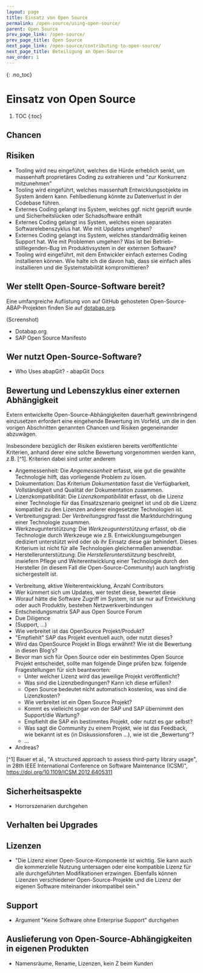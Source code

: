 ```yaml
---
layout: page
title: Einsatz von Open Source
permalink: /open-source/using-open-source/
parent: Open Source
prev_page_link: /open-source/
prev_page_title: Open Source
next_page_link: /open-source/contributing-to-open-source/
next_page_title: Beteiligung an Open-Source
nav_order: 1
---
```


{: .no_toc}
# Einsatz von Open Source

1. TOC
{:toc}

## Chancen

## Risiken

- Tooling wird neu eingeführt, welches die Hürde erheblich senkt, um massenhaft proprietäres Coding zu extrahieren und "zur Konkurrenz mitzunehmen"
- Tooling wird eingeführt, welches massenhaft Entwicklungsobjekte im System ändern kann. Fehlbedienung könnte zu Datenverlust in der Codebase führen.
- Externes Coding gelangt ins System, welches ggf. nicht geprüft wurde und Sicherheitslücken oder Schadsoftware enthält
- Externes Coding gelangt ins System, welches einen separaten Softwarelebenszyklus hat. Wie mit Updates umgehen?
- Externes Coding gelangt ins System, welches standardmäßig keinen Support hat. Wie mit Problemen umgehen? Was ist bei Betrieb-stilllegenden-Bug im Produktivsystem in der externen Software?
- Tooling wird eingeführt, mit dem Entwickler einfach externes Coding installieren können. Wie halte ich die davon hab, dass sie einfach alles installieren und die Systemstabilität kompromittieren?

## Wer stellt Open-Source-Software bereit?

Eine umfangreiche Auflistung von auf GitHub gehosteten Open-Source-ABAP-Projekten finden Sie auf [dotabap.org](https://dotabap.org).

(Screenshot)

- Dotabap.org
- SAP Open Source Manifesto

## Wer nutzt Open-Source-Software?

- Who Uses abapGit? - abapGit Docs

## Bewertung und Lebenszyklus einer externen Abhängigkeit

<!-- Andreas -->

Extern entwickelte Open-Source-Abhängigkeiten dauerhaft gewinnbringend einzusetzen erfordert eine eingehende Bewertung im Vorfeld, 
um die in den vorigen Abschnitten genannten Chancen und Risiken gegeneinander abzuwägen. 

Insbesondere bezüglich der Risiken existieren bereits veröffentlichte Kriterien, anhand derer eine solche Bewertung vorgenommen
werden kann, z.B. [^1]. Kriterien dabei sind unter anderem

* Angemessenheit: Die *Angemessenheit* erfasst, wie gut die gewählte Technologie hilft, das vorliegende Problem zu lösen.
* Dokumentation: Das Kriterium *Dokumentation* fasst die Verfügbarkeit, Vollständigkeit und Qualität der Dokumentation zusammen.
* Lizenzkompatibilität: Die *Lizenzkompatibilität* erfasst, ob die Lizenz einer Technologie für das Einsatzszenario geeignet ist und ob die Lizenz kompatibel zu den Lizenzen anderer eingesetzter Technologien ist.
* Verbreitungsgrad: Der *Verbreitungsgrad* fasst die Marktdurchdringung einer Technologie zusammen.
* Werkzeugunterstützung: Die *Werkzeugunterstützung* erfasst, ob die Technologie durch Werkzeuge wie z.B. Entwicklungsumgebungen dediziert unterstützt wird oder ob ihr Einsatz diese gar behindert. Dieses Kriterium ist nicht für alle Technologien gleichermaßen anwendbar.
* Herstellerunterstützung: Die *Herstellerunterstützung* beschreibt, inwiefern Pflege und Weiterentwicklung einer Technologie durch den Hersteller (in diesem Fall die Open-Source-Community) auch langfristig sichergestellt ist. 



- Verbreitung, aktive Weiterentwicklung, Anzahl Contributors
- Wer kümmert sich um Updates, wer testet diese, bewertet diese
- Worauf hätte die Software Zugriff im System, ist sie nur auf Entwicklung oder auch Produktiv, bestehen Netzwerkverbindungen
- Entscheidungsmatrix SAP aus Open Source Forum
- Due Diligence
- (Support, ...)
- Wie verbreitet ist das OpenSource Projekt/Produkt?
- "Empfiehlt" SAP das Projekt eventuell auch, oder nutzt dieses?
- Wird das OpenSource Projekt in Blogs erwähnt? Wie ist die Bewertung in diesen Blog‘s?
- Bevor man sich für Open Source oder ein bestimmtes Open Source Projekt entscheidet, sollte man folgende Dinge prüfen bzw. folgende Fragestellungen für sich beantworten:
  - Unter welcher Lizenz wird das jeweilige Projekt veröffentlicht?
  - Was sind die Lizenzbedingungen? Kann ich diese erfüllen?
  - Open Source bedeutet nicht automatisch kostenlos, was sind die Lizenzkosten?
  - Wie verbreitet ist ein Open Source Projekt?
  - Kommt es vielleicht sogar von der SAP und SAP übernimmt den Support/die Wartung?
  - Empfiehlt die SAP ein bestimmtes Projekt, oder nutzt es gar selbst?
  - Was sagt die Community zu einem Projekt, wie ist das Feedback, wie bekannt ist es (in Diskussionsforen ...), wie ist die „Bewertung“?
  - ...
- Andreas?


[^1] Bauer et al., "A structured approach to assess third-party library usage", in 28th IEEE International Conference on Software Maintenance (ICSM)", <https://doi.org/10.1109/ICSM.2012.6405311>

<!--
@InProceedings{2012_bauerv_library,
  author    = {Veronika Bauer and Lars Heinemann and Florian Deissenboeck},
  booktitle = {28th {IEEE} International Conference on Software Maintenance {ICSM}},
  title     = {A structured approach to assess third-party library usage},
  year      = {2012},
  pages     = {483--492},
  publisher = {IEEE Computer Society},
  bibsource = {dblp computer science bibliography, https://dblp.org},
  biburl    = {https://dblp.org/rec/conf/icsm/BauerHD12.bib},
  doi       = {10.1109/ICSM.2012.6405311},
  timestamp = {Wed, 16 Oct 2019 14:14:50 +0200},
  url       = {https://doi.org/10.1109/ICSM.2012.6405311},
}
-->

## Sicherheitsaspekte

- Horrorszenarien durchgehen

## Verhalten bei Upgrades

## Lizenzen

- "Die Lizenz einer Open-Source-Komponente ist wichtig. Sie kann auch die kommerzielle Nutzung untersagen oder eine kompatible Lizenz für alle durchgeführten Modifikationen erzwingen. Ebenfalls können Lizenzen verschiedener Open-Source-Projekte und die Lizenz der eigenen Software miteinander inkompatibel sein."

## Support

- Argument "Keine Software ohne Enterprise Support" durchgehen

## Auslieferung von Open-Source-Abhängigkeiten in eigenen Produkten

- Namensräume, Rename, Lizenzen, kein Z beim Kunden
